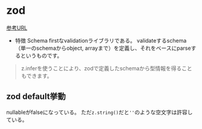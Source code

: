 # zod
[参考URL](https://zenn.dev/ynakamura/articles/65d58863563fbc)


- 特徴
Schema firstなvalidationライブラリである。
validateするschema（単一のschemaからobject, arrayまで）を定義し、それをベースにparseするというものです。

>z.infer<T>を使うことにより、zodで定義したschemaから型情報を得ることもできます。


## zod default挙動

nullableがfalseになっている。
ただ`z.string()`だと`''`のような空文字は許容している。

